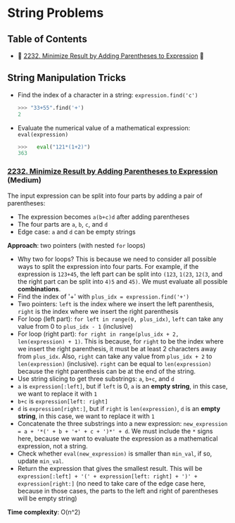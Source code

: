 # String Problems

## Table of Contents 
- 🚩 [2232. Minimize Result by Adding Parentheses to Expression](#2232-minimize-result-by-adding-parentheses-to-expression--medium-) 🍊

## String Manipulation Tricks
- Find the index of a character in a string: `expression.find('c')`
  ```python
  >>> "33+55".find('+')
  2
  ```
- Evaluate the numerical value of a mathematical expression: `eval(expression)`
  ```python
  >>>   eval("121*(1+2)")
  363
  ```


### [2232. Minimize Result by Adding Parentheses to Expression](https://leetcode.com/problems/minimize-result-by-adding-parentheses-to-expression/description/) (Medium)
The input expression can be split into four parts by adding a pair of parentheses:
- The expression becomes `a(b+c)d` after adding parentheses
- The four parts are `a`, `b`, `c`, and `d`
- Edge case: `a` and `d` can be empty strings

**Approach**: two pointers (with nested `for` loops)
- Why two for loops? This is because we need to consider all possible ways to split the expression into four parts. For example, if the expression is `123+45`, the left part can be split into `(123`, `1(23`, `12(3`, and the right part can be split into `4)5` and `45)`. We must evaluate all possible **combinations**.
- Find the index of '+' with `plus_idx = expression.find('+')`
- Two pointers: `left` is the index where we insert the left parenthesis, `right` is the index where we insert the right parenthesis
- For loop (left part): `for left in range(0, plus_idx)`, `left` can take any value from 0 to `plus_idx - 1` (inclusive)
- For loop (right part): `for right in range(plus_idx + 2, len(expression) + 1)`. This is because, for `right` to be the index where we insert the right parenthesis, it must be at least 2 characters away from `plus_idx`. Also, `right` can take any value from `plus_idx + 2` to `len(expression)` (inclusive). `right` can be equal to `len(expression)` because the right parenthesis can be at the end of the string.
- Use string slicing to get three substrings: `a`, `b+c`, and `d`
- `a` is `expression[:left]`, but if `left` is 0, `a` is an **empty string**, in this case, we want to replace it with `1`
- `b+c` is `expression[left: right]`
- `d` is `expression[right:]`, but if `right` is `len(expression)`, `d` is an **empty string**, in this case, we want to replace it with `1`
- Concatenate the three substrings into a new expression: `new_expression = a + '*(' + b + '+' + c + ')*' + d`. We must include the `*` signs here, because we want to evaluate the expression as a mathematical expression, not a string.
- Check whether `eval(new_expression)` is smaller than `min_val`, if so, update `min_val`.
- Return the expression that gives the smallest result. This will be `expression[:left] + '(' + expression[left: right] + ')' + expression[right:]` (no need to take care of the edge case here, because in those cases, the parts to the left and right of parentheses will be empty string)

**Time complexity**: O(n^2)


